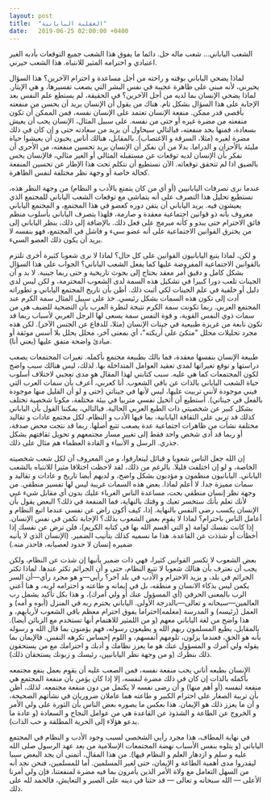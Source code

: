 ```yaml
---
layout: post
title:  "العقلية اليابانية"
date:   2019-06-25 02:00:00 +0400
---
```


الشعب الياباني... شعب ماله حل. دائما ما يفوق هذا الشعب جميع التوقعات بأدبه الغير اعتيادي و احترامه المثير للانتباه. هذا الشعب حيرني.

لماذا يضحي الياباني بوقته و راحته من أجل مساعدة و احترام الآخرين؟ هذا السؤال يحيرني، لأنه مبني على ظاهرة عجيبة في نفس البشر التي يصعب تفسيرها، و هي الإيثار. لماذا يضحي الإنسان بما لديه من أجل الآخرين؟ في الحقيقة، لم يستطع علم النفس بعد الإجابة على هذا السؤال بشكل تام. هناك من يقول أن الإنسان يريد أن يحسن من منفعته بأقصى قدر ممكن. منفعة الإنسان تعتمد على الإنسان نفسه، فمن الممكن أن تكون منفعته من مضرة غيره أو حتى من نفسه. على سبيل المثال، الإنسان يحب أن يعيش بسعادة، فمنها يجد منفعته، فبالتالي سيحاول أن يزيد من سعادته حتى و إن كان في ذلك مضرة لغيره (مثلا، السرقة و الاغتصاب). بالمقابل، هنالك أناس يحبون أن يعيشوا حياة مليئة بالأحزان و الدراما. بدلا من أن نفكر أن الإنسان يريد تحسين منفعته، من الأحرى أن نفكر بأن الإنسان لديه توقعات عن مستقبله المثالي أو الغير مثالي، فالإنسان يحس بالضيق اذا لم تتحقق توقعاته. الآن نستطيع أن نتكلم تحت هذا الإطار عن تحسين المنفعة كحالة خاصة أو وجهة نظر مختلفة لنفس الظاهرة.

عندما نرى تصرفات اليابانيين (أو أي من كان يتمتع بالأدب و النظام) من وجهة النظر هذه، نستطيع تحليل هذا التصرف على أنه يتماشى مع توقعات الشعب الياباني للمجتمع الذي يعيشون فيه. يريد الياباني أن يتقن دوره كعضو في هذا المجتمع، و المجتمع الياباني معروف بأنه ذو قوانين اجتماعية معقدة و صارمة، فلهذا يتصرف الياباني بأسلوب منظم فائق الاحترام حتى يبدو و كأنه مبرمج على فعل ذلك. بالإضافة إلى ذلك، ينظر الياباني إلى من يخترق القوانين الاجتماعية على أنه عضو سيء و فاشل في المجتمع، فهو بنفسه لا يريد أن يكون ذلك العضو السيء.

و لكن، لماذا يتبع اليابانيون القوانين على كل حال؟ لماذا لا نرى شعوبا كثيرة أخرى تلتزم بالقوانين الاجتماعية المفروضة عليها كما يفعل الشعب الياباني؟ الجواب على هذا السؤال بشكل كامل و دقيق أمر معقد يحتاج إلى بحوث تاريخية و حتى ربما جينية. لا بد و أن الجينات تلعب دورا كبيرا في تشكيل هذه السمة لدى الشعوب المحترمة، و لكن ليس لدي دليل أو خلفية في علم الجينات لكي أثبت ذلك. أظن بأن تاريخ المجتمع الياباني و تطوراته أدت إلى تكون هذه السمات بشكل رئيسي. خذ على سبيل المثال سمة الكرم عند المجتمع العربي. ربما تكونت سمة الكرم نتيجة لنظرة العرب بأن التضحية للضيف هي من سمات ذوي النفس القوية، و قوة النفس سمة يسعى لها الرجل العربي لأسباب ربما قد تكون نابعة من غريزة طبيعية في جينات الإنسان (مثلا، للدفاع عن الجنس الآخر). لكن هذه مجرد تحليلات محلل "متكئ على أريكته"، أي بمعنى آخر، محلل يحلل بلا أسس موثقة أو مبادئ واضحة متفق عليها (يعني أنا).

طبيعة الإنسان بنفسها معقدة، فما بالك بطبيعة مجتمع بأكمله. تغيرات المجتمعات يصعب دراستها و توقع تغيراتها لمدى تعقيد العوامل المتداخلة بها. لذلك، ليس هنالك سبب واضح لكون المجتمعات كما هي عليه. سبب كتابتي لهذا المقال هو مدى تعجبي لاختلاف أسلوب حياة الشعب الياباني بالذات عن باقي الشعوب. أنا كعربي، أعرف بأن سمات العرب التي فيني موجودة لأنني تربيت عليها، ليس لأنها في جيناتي (حتى و لو أن القليل منها موجودة بالفعل في جيناتي). أستطيع أن أتخيل نفسي متربيا في بيئة مختلفة، مكونا شخصية تختلف بشكل كبير عن شخصيتي ذات الطبع العربي الحالية. فبالتالي، يمكننا القول بأن الياباني كذلك قد تربى على الثقافة اليابانية، بما فيها الأدب و النظام. لكل مجتمع عادات و تقاليد مختلفة نشأت من ظاهرات اجتماعية عدة يصعب تتبع أصلها. ربما قد نتجت محض صدفة، أو ربما قد أدى شخص واحد فقط إلى تغيير مسار مجتمعهم و تحويل ثقافتهم بشكل جذري. الرسل و الأنبياء و القادة العظماء هم مثال على ذلك.

إن الله جعل الناس شعوبا و قبائل ليتعارفوا، و من المعروف آن لكل شعب شخصيته الخاصة، و لو إن اختلفت قليلا. بالرغم من ذلك، لقد لاحظت اختلافا مثيرا للانتباه بالشعب الياباني. اليابانيون منظمون و مؤدبون بشكل واضح، و لديهم أيضا تاريخ و عادات و تقاليد و سمات مميزة جدا. لا أعلم لماذا. بعض هذه السمات غريبة ليس لها تفسير منطقي. من وجهة نظر إنسان منطقي بحت، مساعدة الناس الغرباء عليك بدون أي مقابل شيء غبي لأنك تعلم بأنك ستخسر تعبك و وقتك بالنهاية، فما المنفعة في ذلك؟ البعض يقول بأن الإنسان يكسب رضى النفس بالنهاية. إذا، كيف أكون راض عن نفسي عندما اتبع النظام و أعامل الناس باحترام؟ لماذا لا يقوم بعض الشعوب بذلك؟ الإجابة تكمن في نفس الإنسان. إذا كانت نفسك لوامة (و التي أقسم الله بها في كتابه الكريم)، فلن ترض عن نفسك إذا أخطأت أو شذذت عن القاعدة. هذا ما نسميه كذلك بتأنيب الضمير. (الإنسان الذي لا يأنبه ضميره إنسان لا حدود لعصيانه، فاحذر منه.)

بعض الشعوب لا تكسر القوانين كثيرا، فهي ذات ضمير يأنبها إن شذت عن النظام، ولكن يجب أن نعترف بأن هنالك شعوبا لا تتبع النظام، حتى و أن الجرائم تكثر عندها. لماذا تكثر الجرائم في بلد، و يزيد الاحترام و الأدب في بلد آخر؟ رأيي—و هو مجرد رأي—أن السر يكمن ليس بذكاء الانسان و منطقه، بل في إيمانه و طاعته و احترامه لربه، و هنا أعني الرب بالمعنى الحرفي (أي المسؤول عنك أو ولي أمرك)، و هذا بكل تأكيد يشمل رب العالمين—سبحانه و تعالى—بالدرجة الأولى. الياباني يحترم ربه في المنزل (أبوه و أمه) و العمل (رئيسه) و المدرسة (معلمه)احتراما يفوق احترام معظم باقي الشعوب لأربابهم، و هذا واضح من لغة الياباني معهم (و من اللمثير للاهتمام أنها تستخدم مع الزبائن أيضا). بالمقابل، يطيع المسلمون ربهم الله و يطيعون رسوله، فهم يؤمنون بما قال الله و رسوله بأنه هو الحق، فعندما يزلون، تلومهم أنفسهم، و اللوم إحساس تكرهه النفس. فالإيمان بما يقوله ولي أمرك و المسؤول عنك هو ما يعزز نظامك و أدبك و احترامك مع من يستحقون ذلك بنظرك (و من وجهة نظر اليابانيين، رئيسك و زبونك يستحقان ذلك).

الإنسان بطبعه أناني يحب منفعة نفسه، فمن الصعب عليه أن يقوم بعمل ينفع مجتمعه بأكمله بالذات إن كان في ذلك مضرة لنفسه، إلا إذا كان يؤمن بأن منفعة المجتمع هي منفعة لنفسه (أو أهم منها) و أن رضى نفسه لا يكتمل من دون منفعة مجتمعه. لذلك، أظن بأن تربية الصغار على احترام الكبير و طاعته هما عاملان ضروريان في نشأتهم الصحيحة، و أن ما يعزز ذلك هو الإيمان. هذا بعكس ما يصوره بعض الناس بأن الثورة على ولي الأمر و الخروج عن الطاعة و الشذوذ عن القاعدة هي من عوامل النجاح و السعادة (و عادة ما يدعو هؤلاء إلى الحرية المطلقة و حب الذات).

في نهاية المطاف، هذا مجرد رأيي الشخصي لسبب وجود الأدب و النظام في المجتمع الياباني (و يتلوه بنفس الأسباب نهضة المجتمعات الإسلامية من بعد عهد الرسول صلى الله عليه و سلم و ازدهار العلم و النظام فيها). من هذا المقال، أتمنى أن يجد البعض سببا ليقدروا مدى أهمية الطاعة و الإيمان، حتى لغير المسلمين. أما للمسلمين، فنحن نجد أنه من السهل التعامل مع ولاة الأمر الذين يأمرون بما فيه مضرة لمنفعتنا، فإن ولي أمرنا الأعلى — الله سبحانه و تعالى — قد حثنا في دينه على الصبر و التعايش، فالحمد لله على ذلك.
